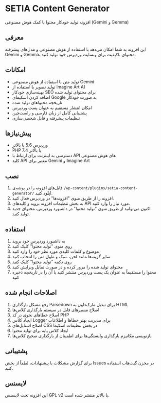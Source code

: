 # SETIA Content Generator

افزونه تولید خودکار محتوا با کمک هوش مصنوعی (Gemini و Gemma) 

## معرفی

این افزونه به شما امکان می‌دهد با استفاده از هوش مصنوعی و مدل‌های پیشرفته Gemini و Gemma، محتوای باکیفیت برای وبسایت وردپرس خود تولید کنید. 
## امکانات

- تولید متن با استفاده از هوش مصنوعی Gemini
- تولید تصویر با استفاده از Imagine Art AI
- بهینه‌سازی خودکار SEO برای محتوای تولید شده
- اضافه کردن اسکیمای Google به صورت خودکار
- تاریخچه محتواهای تولید شده
- امکان انتشار مستقیم به عنوان پست وردپرس
- پشتیبانی کامل از زبان فارسی و راست‌چین
- تنظیمات پیشرفته و قابل شخصی‌سازی

## پیش‌نیازها

- وردپرس 5.6 یا بالاتر
- PHP 7.4 یا بالاتر
- دسترسی به اینترنت برای ارتباط با API های هوش مصنوعی
- کلید API معتبر برای Gemini و Imagine Art

## نصب

1. فایل‌های افزونه را در پوشه‌ی `/wp-content/plugins/setia-content-generator/` آپلود کنید.
2. افزونه را از طریق منوی "افزونه‌ها" در وردپرس فعال کنید.
3. به بخش تنظیمات افزونه بروید و کلیدهای API مورد نیاز را وارد کنید.
4. اکنون می‌توانید از طریق منوی "تولید محتوا" در داشبورد وردپرس، محتوای جدید تولید کنید.

## استفاده

1. به داشبورد وردپرس خود بروید
2. روی منوی "تولید محتوا" کلیک کنید
3. موضوع و کلمات کلیدی مورد نظر خود را وارد کنید
4. سایر گزینه‌ها مانند لحن، سبک و طول متن را انتخاب کنید
5. روی دکمه "تولید محتوا" کلیک کنید
6. محتوای تولید شده را مرور کرده و در صورت تمایل ویرایش کنید
7. محتوا را مستقیماً به عنوان یک پست وردپرس منتشر کنید یا آن را در تاریخچه ذخیره کنید

## اصلاحات انجام شده

1. رفع مشکل بارگذاری Parsedown برای تبدیل مارک‌داون به HTML
2. اصلاح مسیرهای فایل در سیستم بارگذاری کلاس‌ها
3. اصلاح خطاهای نحوی در کد PHP
4. ایجاد کلاس Logger برای مدیریت بهتر خطاها و اطلاعات
5. اصلاح استایل‌های CSS در بخش تنظیمات اسکیما
6. ایجاد کلاس پایه برای تولید محتوا
7. بازنویسی مکانیزم بارگذاری وابستگی‌ها برای اطمینان از بارگذاری صحیح کلاس‌ها

## پشتیبانی

برای گزارش مشکلات یا پیشنهادات، لطفاً از بخش Issues در مخزن گیت‌هاب استفاده کنید.

## لایسنس

این افزونه تحت لایسنس GPL v2 یا بالاتر منتشر شده است. 
